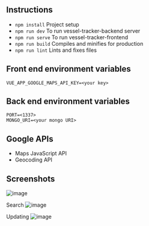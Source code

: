 ## Instructions
* `npm install`  Project setup
* `npm run dev`  To run vessel-tracker-backend server
* `npm run serve` To run vessel-tracker-frontend
* `npm run build` Compiles and minifies for production
* `npm run lint` Lints and fixes files

## Front end environment variables
```
VUE_APP_GOOGLE_MAPS_API_KEY=<your key>
```

## Back end environment variables
```
PORT=<1337>
MONGO_URI=<your mongo URI>
```

## Google APIs
* Maps JavaScript API
* Geocoding API

## Screenshots
![image](https://github.com/user-attachments/assets/852e918b-7d1c-4883-aca5-b56d8a9469e4)

Search
![image](https://github.com/user-attachments/assets/15aaa284-bf36-4cfb-bc62-3d546f4b7526)

Updating
![image](https://github.com/user-attachments/assets/f2fc605b-0c1c-43cf-a123-54cdd6ae6dde)
